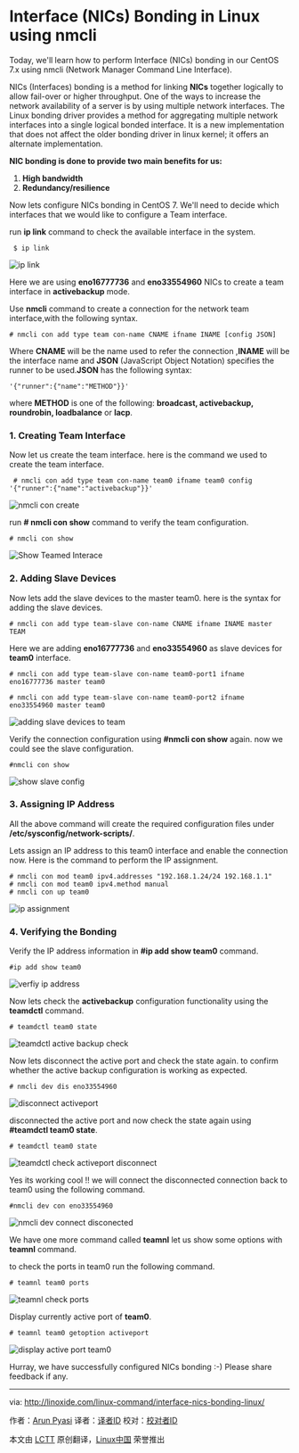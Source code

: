 Interface (NICs) Bonding in Linux using nmcli
================================================================================
Today, we'll learn how to perform Interface (NICs) bonding in our CentOS 7.x using nmcli (Network Manager Command Line Interface).

NICs (Interfaces) bonding is a method for linking **NICs** together logically to allow fail-over or higher throughput. One of the ways to increase the network availability of a server is by using multiple network interfaces. The Linux bonding driver provides a method for aggregating multiple network interfaces into a single logical bonded interface. It is a new implementation that does not affect the older bonding driver in linux kernel; it offers an alternate implementation.

**NIC bonding is done to provide two main benefits for us:**

1. **High bandwidth**
1. **Redundancy/resilience**

Now lets configure NICs bonding in CentOS 7. We'll need to decide which interfaces that we would like to configure a Team interface.

run **ip link**  command to check the available interface in the system.

     $ ip link

![ip link](http://blog.linoxide.com/wp-content/uploads/2015/01/ip-link.png)

Here we are using **eno16777736** and **eno33554960** NICs to create a team interface in **activebackup** mode.

Use **nmcli** command to create a connection for the network team interface,with the following syntax.

    # nmcli con add type team con-name CNAME ifname INAME [config JSON]

Where **CNAME** will be the name used to refer the connection ,**INAME** will be the interface name and  **JSON** (JavaScript Object Notation) specifies the runner to be used.**JSON** has the following syntax:

    '{"runner":{"name":"METHOD"}}' 

where **METHOD** is one of the following: **broadcast, activebackup, roundrobin, loadbalance** or **lacp**.

### 1. Creating Team Interface ###

Now let us create the team interface. here is the command we used to create the team interface.

     # nmcli con add type team con-name team0 ifname team0 config '{"runner":{"name":"activebackup"}}'

![nmcli con create](http://blog.linoxide.com/wp-content/uploads/2015/01/nmcli-con-create.png)

run **# nmcli con show** command to verify the team configuration.

    # nmcli con show

![Show Teamed Interace](http://blog.linoxide.com/wp-content/uploads/2015/01/show-team-interface.png)

### 2. Adding Slave Devices ###

Now lets add the slave devices to the master team0. here is the syntax for adding the slave devices.

    # nmcli con add type team-slave con-name CNAME ifname INAME master TEAM

Here we are adding **eno16777736** and **eno33554960** as slave devices for **team0** interface.

    # nmcli con add type team-slave con-name team0-port1 ifname eno16777736 master team0

    # nmcli con add type team-slave con-name team0-port2 ifname eno33554960 master team0

![adding slave devices to team](http://blog.linoxide.com/wp-content/uploads/2015/01/adding-to-team.png)

Verify the connection configuration using  **#nmcli con show** again. now we could see the slave configuration.

    #nmcli con show

![show slave config](http://blog.linoxide.com/wp-content/uploads/2015/01/show-slave-config.png)

### 3. Assigning IP Address ###

All the above command will create the required configuration files under **/etc/sysconfig/network-scripts/**.

Lets assign an IP address to this team0 interface and enable the connection now. Here is the command to perform the IP assignment.

    # nmcli con mod team0 ipv4.addresses "192.168.1.24/24 192.168.1.1"
    # nmcli con mod team0 ipv4.method manual
    # nmcli con up team0

![ip assignment](http://blog.linoxide.com/wp-content/uploads/2015/01/ip-assignment.png)

### 4. Verifying the Bonding ###

Verify the IP address information in **#ip add show team0** command.

    #ip add show team0

![verfiy ip address](http://blog.linoxide.com/wp-content/uploads/2015/01/verfiy-ip-adress.png)

Now lets check the **activebackup** configuration functionality using the **teamdctl** command.

    # teamdctl team0 state

![teamdctl active backup check](http://blog.linoxide.com/wp-content/uploads/2015/01/teamdctl-activebackup-check.png)

Now lets disconnect the active port and check the state again. to confirm whether the active backup configuration is working as expected.

    # nmcli dev dis eno33554960

![disconnect activeport](http://blog.linoxide.com/wp-content/uploads/2015/01/disconnect-activeport.png)

disconnected the active port and now check the state again using **#teamdctl team0 state**.

    # teamdctl team0 state

![teamdctl check activeport disconnect](http://blog.linoxide.com/wp-content/uploads/2015/01/teamdctl-check-activeport-disconnect.png)

Yes its working cool !!  we will connect the disconnected connection back to team0 using the following command.

    #nmcli dev con eno33554960

![nmcli dev connect disconected](http://blog.linoxide.com/wp-content/uploads/2015/01/nmcli-dev-connect-disconected.png)

We have one more command called **teamnl** let us show some options with **teamnl** command.

to check the ports in team0 run the following command.

    # teamnl team0 ports

![teamnl check ports](http://blog.linoxide.com/wp-content/uploads/2015/01/teamnl-check-ports.png)

Display currently active port of **team0**.

    # teamnl team0 getoption activeport

![display active port team0](http://blog.linoxide.com/wp-content/uploads/2015/01/display-active-port-team0.png)

Hurray, we have successfully configured NICs bonding :-) Please share feedback if any.

--------------------------------------------------------------------------------

via: http://linoxide.com/linux-command/interface-nics-bonding-linux/

作者：[Arun Pyasi][a]
译者：[译者ID](https://github.com/译者ID)
校对：[校对者ID](https://github.com/校对者ID)

本文由 [LCTT](https://github.com/LCTT/TranslateProject) 原创翻译，[Linux中国](http://linux.cn/) 荣誉推出

[a]:http://linoxide.com/author/arunp/